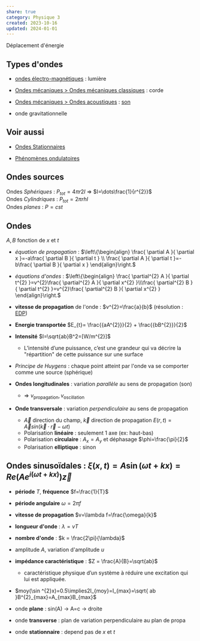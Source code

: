 ```yaml
---  
share: true  
category: Physique 3  
created: 2023-10-16  
updated: 2024-01-01  
---  
```

  
Déplacement d'énergie  
## Types d'ondes  
  
- [ondes électro-magnétiques](./ondes%20%C3%A9lectro-magn%C3%A9tiques.md) : lumière  
  
- [Ondes mécaniques > Ondes mécaniques classiques](./Ondes%20m%C3%A9caniques.md#Ondes%20mécaniques%20classiques) : corde  
  
- [Ondes mécaniques > Ondes acoustiques](./Ondes%20m%C3%A9caniques.md#Ondes%20acoustiques) : [son](son.md)  
  
- onde gravitationnelle  
## Voir aussi  
  
- [Ondes Stationnaires](./Ondes%20Stationnaires.md)  
  
- [Phénomènes ondulatoires](Ph%C3%A9nom%C3%A8nes%20ondulatoires.md)  
  
## Ondes sources  
Ondes *Sphériques* : $P_{tot} = 4\pi r2I$ ⇒ $I=\dots\frac{1}{r^{2}}$  
Ondes *Cylindriques* : $P_{tot} = 2\pi rhI$  
Ondes *planes* : $P=cst$  
## Ondes  
$A,B$ fonction de $x$ et $t$  
  
- *équation de propagation* : $\left\{\begin{align} \frac{ \partial A }{ \partial x }=-a\frac{ \partial B }{ \partial t } \\  \frac{ \partial A }{ \partial t }=-b\frac{ \partial B }{ \partial x } \end{align}\right.$  
  
- *équations d'ondes* : $\left\{\begin{align} \frac{ \partial^{2} A }{ \partial t^{2} }=v^{2}\frac{ \partial^{2} A }{ \partial x^{2} }\\\frac{ \partial^{2} B }{ \partial t^{2} }=v^{2}\frac{ \partial^{2} B }{ \partial x^{2} } \end{align}\right.$  
  
- **vitesse de propagation** de l'onde : $v^{2}=\frac{a}{b}$  (résolution : [EDP](../Analyse%203/EDP.md))  
  
- **Energie transportée** $E_{t}= \frac{{aA^{2}}}{2} + \frac{{bB^{2}}}{2}$  
  
- **Intensité** $I=\sqrt{ab}B^2=[W/m^{2}]$  
	- L’intensité d’une puissance, c’est une grandeur qui va décrire la "répartition" de cette puissance sur une surface  
  
-  *Principe de Huygens* : chaque point atteint par l'onde va se comporter comme une source (sphérique)  
  
  
- **Ondes longitudinales** : variation *parallèle* au sens de propagation (son)  
	- ⇒ $v_{\text{propagation}}, v_{\text{oscillation}}$  
  
- **Onde transversale** : variation *perpendiculaire* au sens de propagation  
	- $\vec{A}$ direction du champ, $\vec{k}$ direction de propagation $E (r, t) = \vec{A}sin(\vec{k} · \vec{r} − ωt)$  
	- Polarisation **linéaire** : seulement 1 axe (ex: haut-bas)  
	- Polarisation **circulaire** : $A_{x}=A_{y}$ et déphasage $\phi=\frac{\pi}{2}$  
	- Polarisation **elliptique** : sinon  
  
## Ondes sinusoïdales : $\xi(x,t)= A \sin (\omega t + kx)=Re(Ae^{i(\omega t +kx)})\vec{z}$  
  
- **période** $T$,  **fréquence** $f=\frac{1}{T}$   
  
- **période angulaire** $\omega=2\pi f$   
  
- **vitesse de propagation** $v=\lambda f=\frac{\omega}{k}$   
  
- **longueur d'onde** : $\lambda = v T$   
  
- **nombre d'onde** : $k =  \frac{2\pi}{\lambda}$   
  
- amplitude $A$, variation d'amplitude $u$  
  
- **impédance caractéristique** : $Z = \frac{A}{B}=\sqrt{ab}$  
	- caractéristique physique d’un système à réduire une excitation qui lui est appliquée.  
  
- $moy(\sin ^{2}x)=0.5\implies2I_{moy}=I_{max}=\sqrt{ ab }B^{2}_{max}=A_{max}B_{max}$  
  
  
  
  
  
  
  
- onde **plane** : sin(A) → A=c → droite  
  
- onde **transverse** : plan de variation perpendiculaire au plan de propa  
  
- onde **stationnaire** : depend pas de $x$ et $t$  
